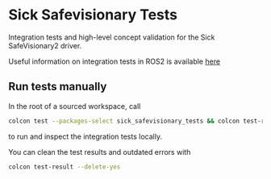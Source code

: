 # Sick Safevisionary Tests
Integration tests and high-level concept validation for the Sick SafeVisionary2 driver.

Useful information on integration tests in ROS2 is available [here][1]

## Run tests manually
In the root of a sourced workspace, call
```bash
colcon test --packages-select sick_safevisionary_tests && colcon test-result --verbose
```
to run and inspect the integration tests locally.

You can clean the test results and outdated errors with
```bash
colcon test-result --delete-yes
```

[1]: https://github.com/ros2/launch/tree/master/launch_testing#quick-start-example
